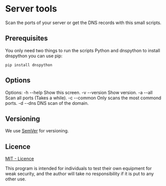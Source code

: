 # Server tools

Scan the ports of your server or get the DNS records with this small scripts.

## Prerequisites

You only need two things to run the scripts Python and dnspython to install dnspython you can use pip:

```
pip install dnspython
```

## Options

Options:
  -h  --help       Show this screen.
  -v  --version    Show version.
  -a  --all        Scan all ports (Takes a while).
  -c  --common     Only scans the most commond ports.
  -d  --dns        DNS scan of the domain.

## Versioning

We use [SemVer](http://semver.org/) for versioning.

## Licence

[MIT - Licence](LICENSE)

This program is intended for individuals to test their own equipment for weak security, and the author will take no responsibility if it is put to any other use.
